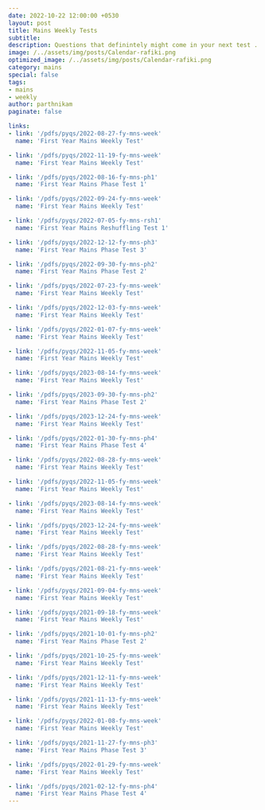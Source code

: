 ```yaml
---
date: 2022-10-22 12:00:00 +0530
layout: post
title: Mains Weekly Tests
subtitle: 
description: Questions that definintely might come in your next test ... 
image: /../assets/img/posts/Calendar-rafiki.png
optimized_image: /../assets/img/posts/Calendar-rafiki.png
category: mains 
special: false
tags: 
- mains
- weekly
author: parthnikam
paginate: false

links: 
- link: '/pdfs/pyqs/2022-08-27-fy-mns-week'
  name: 'First Year Mains Weekly Test'

- link: '/pdfs/pyqs/2022-11-19-fy-mns-week'
  name: 'First Year Mains Weekly Test'

- link: '/pdfs/pyqs/2022-08-16-fy-mns-ph1'
  name: 'First Year Mains Phase Test 1'

- link: '/pdfs/pyqs/2022-09-24-fy-mns-week'
  name: 'First Year Mains Weekly Test'

- link: '/pdfs/pyqs/2022-07-05-fy-mns-rsh1'
  name: 'First Year Mains Reshuffling Test 1'

- link: '/pdfs/pyqs/2022-12-12-fy-mns-ph3'
  name: 'First Year Mains Phase Test 3'

- link: '/pdfs/pyqs/2022-09-30-fy-mns-ph2'
  name: 'First Year Mains Phase Test 2'

- link: '/pdfs/pyqs/2022-07-23-fy-mns-week'
  name: 'First Year Mains Weekly Test'

- link: '/pdfs/pyqs/2022-12-03-fy-mns-week'
  name: 'First Year Mains Weekly Test'

- link: '/pdfs/pyqs/2022-01-07-fy-mns-week'
  name: 'First Year Mains Weekly Test'

- link: '/pdfs/pyqs/2022-11-05-fy-mns-week'
  name: 'First Year Mains Weekly Test'

- link: '/pdfs/pyqs/2023-08-14-fy-mns-week'
  name: 'First Year Mains Weekly Test'

- link: '/pdfs/pyqs/2023-09-30-fy-mns-ph2'
  name: 'First Year Mains Phase Test 2'

- link: '/pdfs/pyqs/2023-12-24-fy-mns-week'
  name: 'First Year Mains Weekly Test'

- link: '/pdfs/pyqs/2022-01-30-fy-mns-ph4'
  name: 'First Year Mains Phase Test 4'

- link: '/pdfs/pyqs/2022-08-28-fy-mns-week'
  name: 'First Year Mains Weekly Test'

- link: '/pdfs/pyqs/2022-11-05-fy-mns-week'
  name: 'First Year Mains Weekly Test'

- link: '/pdfs/pyqs/2023-08-14-fy-mns-week'
  name: 'First Year Mains Weekly Test'

- link: '/pdfs/pyqs/2023-12-24-fy-mns-week'
  name: 'First Year Mains Weekly Test'

- link: '/pdfs/pyqs/2022-08-28-fy-mns-week'
  name: 'First Year Mains Weekly Test'

- link: '/pdfs/pyqs/2021-08-21-fy-mns-week'
  name: 'First Year Mains Weekly Test'

- link: '/pdfs/pyqs/2021-09-04-fy-mns-week'
  name: 'First Year Mains Weekly Test'

- link: '/pdfs/pyqs/2021-09-18-fy-mns-week'
  name: 'First Year Mains Weekly Test'

- link: '/pdfs/pyqs/2021-10-01-fy-mns-ph2'
  name: 'First Year Mains Phase Test 2'

- link: '/pdfs/pyqs/2021-10-25-fy-mns-week'
  name: 'First Year Mains Weekly Test'

- link: '/pdfs/pyqs/2021-12-11-fy-mns-week'
  name: 'First Year Mains Weekly Test'

- link: '/pdfs/pyqs/2021-11-13-fy-mns-week'
  name: 'First Year Mains Weekly Test'

- link: '/pdfs/pyqs/2022-01-08-fy-mns-week'
  name: 'First Year Mains Weekly Test'

- link: '/pdfs/pyqs/2021-11-27-fy-mns-ph3'
  name: 'First Year Mains Phase Test 3'

- link: '/pdfs/pyqs/2022-01-29-fy-mns-week'
  name: 'First Year Mains Weekly Test'

- link: '/pdfs/pyqs/2021-02-12-fy-mns-ph4'
  name: 'First Year Mains Phase Test 4'
---
```




